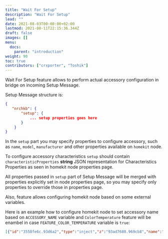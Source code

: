 ```yaml
---
title: "Wait For Setup"
description: "Wait For Setup"
lead: ""
date: 2021-08-03T00:00:00+02:00
lastmod: 2021-08-11T22:15:36.344Z
draft: false
images: []
menu:
  docs:
    parent: "introduction"
weight: 90
toc: true
contributors: ["crxporter", "Toshik"]
---
```


Wait For Setup feature allows to perform actual accessory configuration in bridge on incoming Setup Message.

Setup Message structure is:

```json
{
   "nrchkb": {
       "setup": {
           ... setup properties goes here
       }
    }
}
```

In the `setup` part you may specify properties to configure accessory, such as `name`, `model`, `manufacturer` and other properties available on `homekit` node.

To configure accessory characteristics `setup` should contain `characteristicProperties` **string** JSON representation for Characteristics Properties as seen in homekit node properties page.

All properties passed in `setup` part of Setup Message will be merged with properties explicitly set in node properties page, so you may specify only properties to override those in properties page.

Also, feature allows configuring homekit node based on some external variables.

Here is an example how to configure homekit node to set accessory name based on `ACCESSORY_NAME` variable and `ColorTemperature` feature will be enambel in case `FEATURE_COLOR_TEMPERATURE` variable is `true`:

```json
[{"id":"3550fe6c.93d6a2","type":"inject","z":"93ad7680.969cb8","name":"","props":[{"p":"payload"},{"p":"payload.nrchkb.setup.characteristicProperties","v":"'{\t   \"On\": true,\t   \"Brightness\": true\t   ' & ($env('FEATURE_COLOR_TEMPERATURE') ? ',\"ColorTemperature\": true' : '' ) & '\t}'","vt":"jsonata"}],"repeat":"","crontab":"","once":true,"onceDelay":0.1,"topic":"","payload":"{\t   \"nrchkb\": {\t       \"setup\": {\t           \"name\": $env(\"ACCESSORY_NAME\"),\t           \"characteristicProperties\": \"{}\"\t        }\t    }\t}","payloadType":"jsonata","x":660,"y":440,"wires":[["d73d1565.8d9568","a954f617.e7b868"]]}]
```
